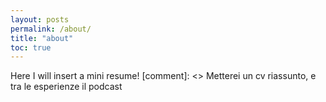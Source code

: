 ```yaml
---
layout: posts
permalink: /about/
title: "about"
toc: true
---
```


Here I will insert a mini resume! 
[comment]: <> Metterei un cv riassunto, e tra le esperienze il podcast